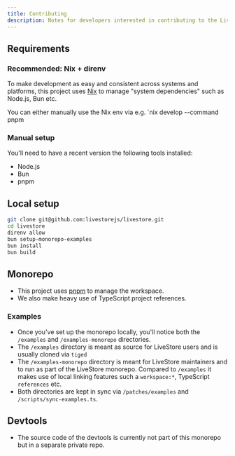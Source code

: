 ```yaml
---
title: Contributing
description: Notes for developers interested in contributing to the LiveStore monorepo.
---
```


## Requirements

### Recommended: Nix + direnv

To make development as easy and consistent across systems and platforms, this project uses [Nix](https://nix.dev/) to manage "system dependencies" such as Node.js, Bun etc.

You can either manually use the Nix env via e.g. `nix develop --command pnpm 

### Manual setup

You'll need to have a recent version the following tools installed:

- Node.js
- Bun
- pnpm

## Local setup

```bash
git clone git@github.com:livestorejs/livestore.git
cd livestore
direnv allow
bun setup-monorepo-examples
bun install
bun build
```

## Monorepo

- This project uses [pnpm](https://pnpm.io/) to manage the workspace.
- We also make heavy use of TypeScript project references.

### Examples

- Once you've set up the monorepo locally, you'll notice both the `/examples` and `/examples-monorepo` directories.
- The `/examples` directory is meant as source for LiveStore users and is usually cloned via `tiged`
- The `/examples-monorepo` directory is meant for LiveStore maintainers and to run as part of the LiveStore monorepo. Compared to `/examples` it makes use of local linking features such a `workspace:*`, TypeScript `references` etc.
- Both directories are kept in sync via `/patches/examples` and `/scripts/sync-examples.ts`.

## Devtools

- The source code of the devtools is currently not part of this monorepo but in a separate private repo.